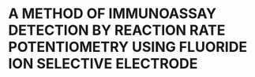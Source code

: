 # A METHOD OF IMMUNOASSAY DETECTION BY REACTION RATE POTENTIOMETRY USING FLUORIDE ION SELECTIVE ELECTRODE